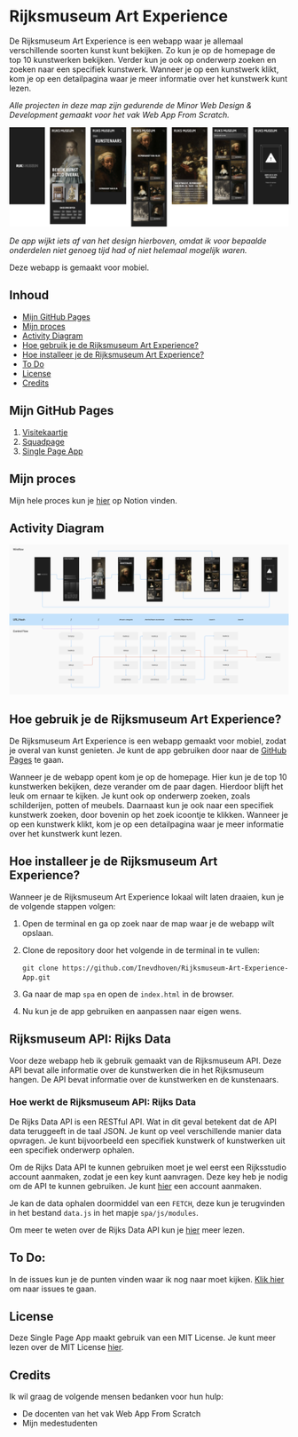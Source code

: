 # Rijksmuseum Art Experience

De Rijksmuseum Art Experience is een webapp waar je allemaal verschillende soorten kunst kunt bekijken. Zo kun je op de homepage de top 10 kunstwerken bekijken. Verder kun je ook op onderwerp zoeken en zoeken naar een specifiek kunstwerk. Wanneer je op een kunstwerk klikt, kom je op een detailpagina waar je meer informatie over het kunstwerk kunt lezen.

_Alle projecten in deze map zijn gedurende de Minor Web Design & Development gemaakt voor het vak Web App From Scratch._

![Visual Rijksmuseum Art Experience App](./images/webapp.png)

_De app wijkt iets af van het design hierboven, omdat ik voor bepaalde onderdelen niet genoeg tijd had of niet helemaal mogelijk waren._

Deze webapp is gemaakt voor mobiel.

## Inhoud

- [Mijn GitHub Pages](#mijn-github-pages)
- [Mijn proces](#mijn-proces)
- [Activity Diagram](#activity-diagram)
- [Hoe gebruik je de Rijksmuseum Art Experience?](#hoe-gebruik-je-de-rijksmuseum-art-experience)
- [Hoe installeer je de Rijksmuseum Art Experience?](#hoe-installeer-je-de-rijksmuseum-art-experience)
- [To Do](#to-do)
- [License](#license)
- [Credits](#credits)

## Mijn GitHub Pages

1. [Visitekaartje](https://inevdhoven.github.io/Rijksmuseum-Art-Experience-App/visitekaartje/)
2. [Squadpage](https://inevdhoven.github.io/Rijksmuseum-Art-Experience-App/team/)
3. [Single Page App](https://inevdhoven.github.io/Rijksmuseum-Art-Experience-App/spa/)

## Mijn proces

Mijn hele proces kun je [hier](https://smooth-freeze-4ae.notion.site/Web-App-From-Scratch-a8473f4f91ad45a18fd38bfde067b336) op Notion vinden.

## Activity Diagram

![Activity Diagram](./images/activity-diagram.png)

## Hoe gebruik je de Rijksmuseum Art Experience?

De Rijksmuseum Art Experience is een webapp gemaakt voor mobiel, zodat je overal van kunst genieten. Je kunt de app gebruiken door naar de [GitHub Pages](https://inevdhoven.github.io/Rijksmuseum-Art-Experience-App/spa/) te gaan.

Wanneer je de webapp opent kom je op de homepage. Hier kun je de top 10 kunstwerken bekijken, deze verander om de paar dagen. Hierdoor blijft het leuk om ernaar te kijken. Je kunt ook op onderwerp zoeken, zoals schilderijen, potten of meubels. Daarnaast kun je ook naar een specifiek kunstwerk zoeken, door bovenin op het zoek icoontje te klikken. Wanneer je op een kunstwerk klikt, kom je op een detailpagina waar je meer informatie over het kunstwerk kunt lezen.

## Hoe installeer je de Rijksmuseum Art Experience?

Wanneer je de Rijksmuseum Art Experience lokaal wilt laten draaien, kun je de volgende stappen volgen:

1. Open de terminal en ga op zoek naar de map waar je de webapp wilt opslaan.
2. Clone de repository door het volgende in de terminal in te vullen:

   `git clone https://github.com/Inevdhoven/Rijksmuseum-Art-Experience-App.git`

3. Ga naar de map `spa` en open de `index.html` in de browser.
4. Nu kun je de app gebruiken en aanpassen naar eigen wens.

## Rijksmuseum API: Rijks Data

Voor deze webapp heb ik gebruik gemaakt van de Rijksmuseum API. Deze API bevat alle informatie over de kunstwerken die in het Rijksmuseum hangen. De API bevat informatie over de kunstwerken en de kunstenaars.

### Hoe werkt de Rijksmuseum API: Rijks Data

De Rijks Data API is een RESTful API. Wat in dit geval betekent dat de API data teruggeeft in de taal JSON. Je kunt op veel verschillende manier data opvragen. Je kunt bijvoorbeeld een specifiek kunstwerk of kunstwerken uit een specifiek onderwerp ophalen.

Om de Rijks Data API te kunnen gebruiken moet je wel eerst een Rijksstudio account aanmaken, zodat je een key kunt aanvragen. Deze key heb je nodig om de API te kunnen gebruiken. Je kunt [hier](https://www.rijksmuseum.nl/nl/registreer) een account aanmaken.

Je kan de data ophalen doormiddel van een `FETCH`, deze kun je terugvinden in het bestand `data.js` in het mapje `spa/js/modules`.

Om meer te weten over de Rijks Data API kun je [hier](https://data.rijksmuseum.nl/object-metadata/api/) meer lezen.

## To Do:

In de issues kun je de punten vinden waar ik nog naar moet kijken. [Klik hier](https://github.com/Inevdhoven/web-app-from-scratch-2223/issues) om naar issues te gaan.

## License

Deze Single Page App maakt gebruik van een MIT License. Je kunt meer lezen over de MIT License [hier](https://github.com/Inevdhoven/Rijksmuseum-Art-Experience-App/blob/main/LICENSE).

## Credits

Ik wil graag de volgende mensen bedanken voor hun hulp:

- De docenten van het vak Web App From Scratch
- Mijn medestudenten
